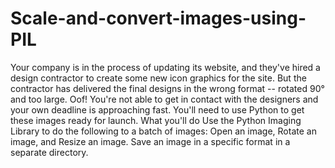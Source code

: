 # Scale-and-convert-images-using-PIL
Your company is in the process of updating its website, and they've hired a design contractor to create some new icon graphics for the site. But the contractor has delivered the final designs in the wrong format -- rotated 90° and too large. Oof! You're not able to get in contact with the designers and your own deadline is approaching fast. You'll need to use Python to get these images ready for launch. What you'll do Use the Python Imaging Library to do the following to a batch of images: Open an image, Rotate an image, and Resize an image.  Save an image in a specific format in a separate directory.
